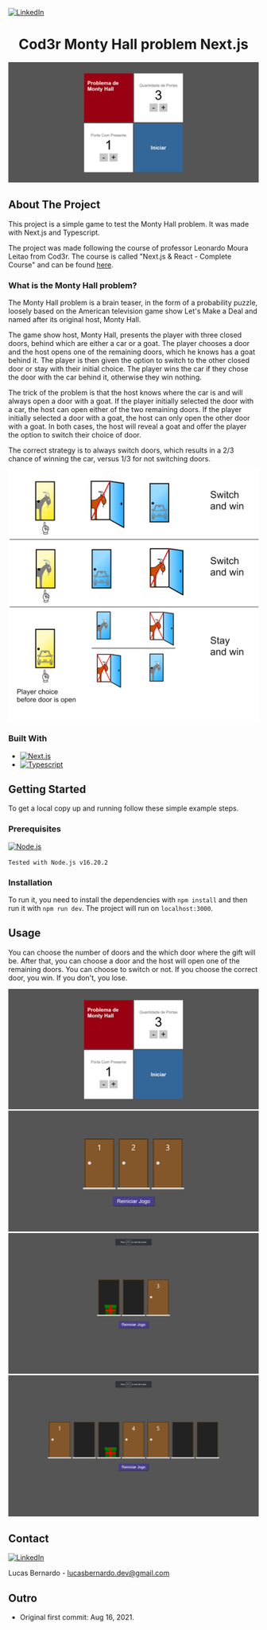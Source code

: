 [![LinkedIn][linkedin-shield]][my-linkedin]

<div align="center">
  <h1 align="center">Cod3r Monty Hall problem Next.js</h1>
</div>

<img src="/public/example.png" alt="example picture">

<!-- <a href="https://github.com/othneildrew/Best-README-Template">View Demo</a> -->

## About The Project

This project is a simple game to test the Monty Hall problem. It was made with Next.js and Typescript.

The project was made following the course of professor Leonardo Moura Leitao from Cod3r. The course is called "Next.js & React - Complete Course" and can be found [here](https://www.udemy.com/course/nextjs-e-react/).

### What is the Monty Hall problem?

The Monty Hall problem is a brain teaser, in the form of a probability puzzle, loosely based on the American television game show Let's Make a Deal and named after its original host, Monty Hall. 

The game show host, Monty Hall, presents the player with three closed doors, behind which are either a car or a goat. The player chooses a door and the host opens one of the remaining doors, which he knows has a goat behind it. The player is then given the option to switch to the other closed door or stay with their initial choice. The player wins the car if they chose the door with the car behind it, otherwise they win nothing.

The trick of the problem is that the host knows where the car is and will always open a door with a goat. If the player initially selected the door with a car, the host can open either of the two remaining doors. If the player initially selected a door with a goat, the host can only open the other door with a goat. In both cases, the host will reveal a goat and offer the player the option to switch their choice of door.

The correct strategy is to always switch doors, which results in a 2/3 chance of winning the car, versus 1/3 for not switching doors.


<img src="/public/montyhallproblem.png" alt="example picture">


### Built With

* [![Next.js][nextjs-shield]](https://nextjs.org/)
* [![Typescript][typescript-shield]](https://www.typescriptlang.org/)

<!-- GETTING STARTED -->
## Getting Started

To get a local copy up and running follow these simple example steps.

### Prerequisites

[![Node.js][node-shield]](https://nodejs.org/en/)

`Tested with Node.js v16.20.2`

### Installation

To run it, you need to install the dependencies with `npm install` and then run it with `npm run dev`. The project will run on `localhost:3000`.

## Usage

You can choose the number of doors and the which door where the gift will be. After that, you can choose a door and the host will open one of the remaining doors. You can choose to switch or not. If you choose the correct door, you win. If you don't, you lose.

<img src="/public/example.png" alt="example picture">

<img src="/public/example2.png" alt="example picture">

<img src="/public/example3.png" alt="example picture">

<img src="/public/example4.png" alt="example picture">

<!-- ## Roadmap

- [x] Add Changelog
- [x] Add back to top links
- [ ] Add Additional Templates w/ Examples
- [ ] Add "components" document to easily copy & paste sections of the readme
- [ ] Multi-language Support
    - [ ] Chinese
    - [ ] Spanish -->

<!-- ## Contributing

1. Fork the Project
2. Create your Feature Branch (`git checkout -b feature/AmazingFeature`)
3. Commit your Changes (`git commit -m 'Add some AmazingFeature'`)
4. Push to the Branch (`git push origin feature/AmazingFeature`)
5. Open a Pull Request -->

<!-- ## License

Distributed under the MIT License. See `LICENSE.txt` for more information. -->

## Contact

[![LinkedIn][linkedin-shield]][my-linkedin]

Lucas Bernardo - lucasbernardo.dev@gmail.com

## Outro

- Original first commit: Aug 16, 2021.
 
<!-- ## Acknowledgments

* [Choose an Open Source License](https://choosealicense.com)
* [GitHub Emoji Cheat Sheet](https://www.webpagefx.com/tools/emoji-cheat-sheet)
* [Malven's Flexbox Cheatsheet](https://flexbox.malven.co/)
* [Malven's Grid Cheatsheet](https://grid.malven.co/)
* [Img Shields](https://shields.io)
* [GitHub Pages](https://pages.github.com)
* [Font Awesome](https://fontawesome.com)
* [React Icons](https://react-icons.github.io/react-icons/search) -->


<!-- LINKS -->

[my-linkedin]: https://www.linkedin.com/in/lucas-bernardo-94a587182/

<!-- SHIELDS URL -->
[linkedin-shield]: https://img.shields.io/badge/-LinkedIn-black.svg?style=for-the-badge&logo=linkedin&colorB=555
[nextjs-shield]: https://img.shields.io/badge/next.js-000000?style=for-the-badge&logo=nextdotjs&logoColor=white
[react-shield]: https://img.shields.io/badge/React-20232A?style=for-the-badge&logo=react&logoColor=61DAFB
[tailwindcss-shield]: https://img.shields.io/badge/Tailwind_CSS-38B2AC?style=for-the-badge&logo=tailwind-css&logoColor=white
[firebase-shield]: https://img.shields.io/badge/firebase-ffca28?style=for-the-badge&logo=firebase&logoColor=black
[node-shield]: https://img.shields.io/badge/Node.js-43853D?style=for-the-badge&logo=node.js&logoColor=white
[typescript-shield]: https://img.shields.io/badge/TypeScript-007ACC?style=for-the-badge&logo=typescript&logoColor=white